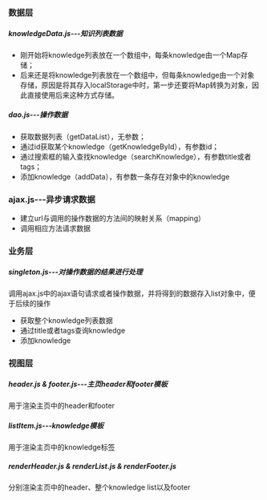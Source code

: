 ### 数据层
##### knowledgeData.js---知识列表数据

- 刚开始将knowledge列表放在一个数组中，每条knowledge由一个Map存储；
- 后来还是将knowledge列表放在一个数组中，但每条knowledge由一个对象存储，原因是将其存入localStorage中时，第一步还要将Map转换为对象，因此直接使用后来这种方式存储。

##### dao.js---操作数据
- 获取数据列表（getDataList），无参数；
- 通过id获取某个knowledge（getKnowledgeById），有参数id；
- 通过搜索框的输入查找knowledge（searchKnowledge），有参数title或者tags；
- 添加knowledge（addData），有参数一条存在对象中的knowledge

### ajax.js---异步请求数据
- 建立url与调用的操作数据的方法间的映射关系（mapping）
- 调用相应方法请求数据

### 业务层
##### singleton.js---对操作数据的结果进行处理
调用ajax.js中的ajax语句请求或者操作数据，并将得到的数据存入list对象中，便于后续的操作
- 获取整个knowledge列表数据
- 通过title或者tags查询knowledge
- 添加knowledge

### 视图层

##### header.js & footer.js---主页header和footer模板
用于渲染主页中的header和footer

##### listItem.js---knowledge模板
用于渲染主页中的knowledge标签

##### renderHeader.js & renderList.js & renderFooter.js
分别渲染主页中的header、整个knowledge list以及footer


